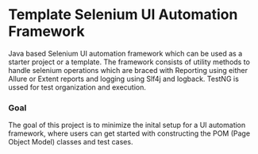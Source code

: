# Template Selenium UI Automation Framework

Java based Selenium UI automation framework which can be used as a starter project or a template. The framework consists of utility methods to handle selenium operations which are braced with Reporting using either Allure or Extent reports and logging using Slf4j and logback. TestNG is ussed for test organization and execution.

### Goal
The goal of this project is to minimize the inital setup for a UI automation framework, where users can get started with constructing the POM (Page Object Model) classes and test cases.
